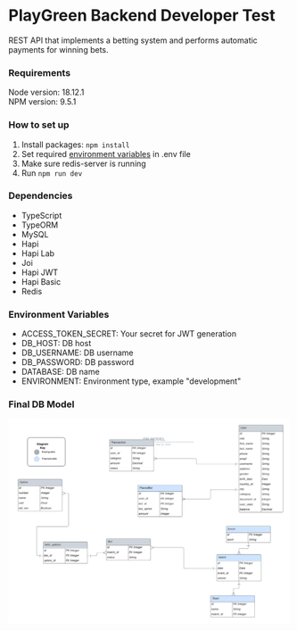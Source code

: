 # PlayGreen Backend Developer Test

REST API that implements a betting system and performs automatic payments for winning bets.

### Requirements

Node version: 18.12.1
<br>
NPM version: 9.5.1

### How to set up

1. Install packages: `npm install`
2. Set required [environment variables](#environment-variables) in .env file
3. Make sure redis-server is running
4. Run `npm run dev`

### Dependencies

- TypeScript
- TypeORM
- MySQL
- Hapi
- Hapi Lab
- Joi
- Hapi JWT
- Hapi Basic
- Redis

### Environment Variables

- ACCESS_TOKEN_SECRET: Your secret for JWT generation
- DB_HOST: DB host
- DB_USERNAME: DB username
- DB_PASSWORD: DB password
- DATABASE: DB name
- ENVIRONMENT: Environment type, example "development"

### Final DB Model

<img src="./readme_media/DB_MODEL3.png" alt="Db Model" title="database">
